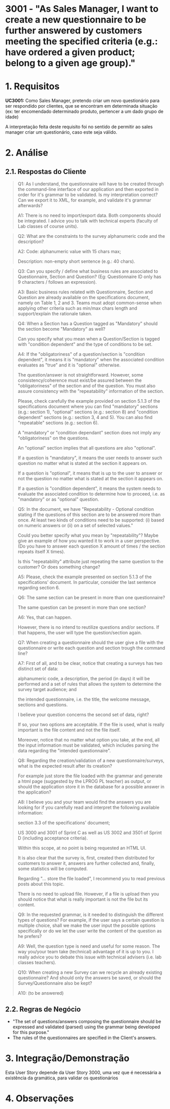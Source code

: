 # 3001 - "As Sales Manager, I want to create a new questionnaire to be further answered by customers meeting the specified criteria (e.g.: have ordered a given product; belong to a given age group)."



# 1. Requisitos


**UC3001:** Como Sales Manager, pretendo criar um novo questionário para ser respondido por clientes, que se encontram em determinada situação (ex: ter encomendado determinado produto, pertencer a um dado grupo de idade)

A interpretação feita deste requisito foi no sentido de permitir ao sales manager criar um questionário, caso este seja válido.


# 2. Análise

## 2.1. Respostas do Cliente

>Q1: As I understand, the questionnaire will have to be created through the command-line interface of our application and then exported in order for it's grammar to be validated. Is my interpretation correct? Can we export it to XML, for example, and validate it's grammar afterwards?
>
>A1: There is no need to import/export data. Both components should be integrated. I advice you to talk with technical experts (faculty of Lab classes of course units).

>Q2: What are the constraints to the survey alphanumeric code and the description?
>
>A2: Code: alphanumeric value with 15 chars max;
> 
> Description: non-empty short sentence (e.g.: 40 chars).

>Q3: Can you specify / define what business rules are associated to Questionnaire, Section and Question? (Eg: Questionnaire ID only has 9 characters / follows an expression).
> 
>A3: Basic business rules related with Questionnaire, Section and Question are already available on the specifications document, namely on Table 1, 2 and 3. Teams must adopt common-sense when applying other criteria such as min/max chars length and support/explain the rationale taken.

>Q4: When a Section has a Question tagged as "Mandatory" should the section become "Mandatory" as well?
> 
> Can you specify what you mean when a Question/Section is tagged with "condition dependent" and the type of conditions to be set.
> 
>A4: If the "obligatoriness" of a question/section is "condition dependent", it means it is "mandatory" when the associated condition evaluates as "true" and it is "optional" otherwise.
> 
> The question/answer is not straightforward. However, some consistency/coherence must exist/be assured between the "obligatoriness" of the section and of the question. You must also assure consistency with the "repeatability" information of the section.
> 
> Please, check carefully the example provided on section 5.1.3 of the specifications document where you can find "mandatory" sections (e.g.: section 1), "optional" sections (e.g.: section 8) and "condition dependent" sections (e.g.: section 3, 4 and 5). You can also find  "repeatable" sections (e.g.: section 6).
> 
> A "mandatory" or "condition dependant" section does not imply any "obligatoriness" on the questions.
> 
> An "optional" section implies that all questions are also "optional".
> 
> If a question is "mandatory", it means the user needs to answer such question no matter what is stated at the section it appears on.
> 
> If a question is "optional", it means that is up to the user to answer or not the question no matter what is stated at the section it appears on.
> 
> If a question is "condition dependent", it means the system needs to evaluate the associated condition to determine how to proceed, i.e. as "mandatory" or as "optional" question.

>Q5: In the document, we have "Repeatability - Optional condition stating if the questions of this section are to be answered more than once. At least two kinds of conditions need to be supported: (i) based on numeric answers or (ii) on a set of selected values."
> 
> Could you better specify what you mean by "repeatability"? Maybe give an example of how you wanted it to work in a user perspective. (Do you have to answer each question X amount of times / the section repeats itself X times).
> 
> Is this "repeatability" attribute just repeating the same question to the customer?  Or does something change?
> 
>A5: Please, check the example presented on section 5.1.3 of the specifications' document. In particular, consider the last sentence regarding section 6.

>Q6: The same section can be present in more than one questionnaire?
> 
> The same question can be present in more than one section?
> 
>A6: Yes, that can happen.
> 
> However, there is no intend to reutilize questions and/or sections. If that happens, the user will type the question/section again.

>Q7: When creating a questionnaire should the user give a file with the questionnaire or write each question and section trough the command line?
> 
>A7: First of all, and to be clear, notice that creating a surveys has two distinct set of data:
> 
> alphanumeric code, a description, the period (in days) it will be performed and a set of rules that allows the system to determine the survey target audience; and
> 
> the intended questionnaire, i.e. the title, the welcome message, sections and questions.
> 
> I believe your question concerns the second set of data, right?
> 
> If so, your two options are acceptable. If the file is used, what is really important is the file content and not the file itself.
> 
> Moreover, notice that no matter what option you take, at the end, all the input information must be validated, which includes parsing the data regarding the "intended questionnaire".

>Q8: Regarding the creation/validation of a new questionnaire/surveys, what is the expected result after its creation?
>
> For example just store the file loaded with the grammar and generate a html page (suggested by the LPROG PL teacher) as output, or should the application store it in the database for a possible answer in the application?
> 
>A8: I believe you and your team would find the answers you are looking for if you carefully read and interpret the following available information:
> 
> section 3.3 of the specifications' document;
> 
> US 3000 and 3001 of Sprint C as well as US 3002 and 3501 of Sprint D (including acceptance criteria).
> 
> Within this scope, at no point is being requested an HTML UI.
> 
> It is also clear that the survey is, first, created then distributed for customers to answer it, answers are further collected and, finally, some statistics will be computed.
> 
> Regarding "... store the file loaded", I recommend you to read previous posts about this topic.
> 
> There is no need to upload file. However, if a file is upload then you should notice that what is really important is not the file but its content.

>Q9: In the requested grammar, is it needed to distinguish the different types of questions? For example, if the user says a certain question is multiple choice, shall we make the user input the possible options specifically or do we let the user write the content of the question as he prefers?
> 
>A9: Well, the question type is need and useful for some reason. The way you/your team take (technical) advantage of it is up to you. I really advice you to debate this issue with technical advisers (i.e. lab classes teachers).

>Q10: When creating a new Survey can we recycle an already existing questionnaire? And should only the answers be saved, or should the Survey/Questionnaire also be kept?
> 
>A10: (to be answered)


## 2.2. Regras de Negócio

* "The set of questions/answers composing the questionnaire should be expressed and validated (parsed) using the grammar being developed for this purpose."
* The rules of the questionnaires are specified in the Client's answers.



# 3. Integração/Demonstração

Esta User Story depende da User Story 3000, uma vez que é necessária a existência da gramática, para validar os questionários

# 4. Observações
